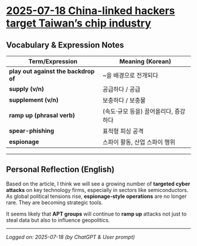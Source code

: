 # [2025-07-18 China-linked hackers target Taiwan’s chip industry](https://www.reuters.com/sustainability/boards-policy-regulation/china-linked-hackers-target-taiwans-chip-industry-with-increasing-attacks-2025-07-16/?utm_source=chatgpt.com)

## Vocabulary & Expression Notes

| Term/Expression                        | Meaning (Korean)                        
|----------------------------------------|-----------------------------------------|
| **play out against the backdrop of**   | ~을 배경으로 전개되다                   
| **supply (v/n)**                       | 공급하다 / 공급                       
| **supplement (v/n)**                   | 보충하다 / 보충물                      
| **ramp up (phrasal verb)**             | (속도·규모 등을) 끌어올리다, 증강하다       
| **spear-phishing**                     | 표적형 피싱 공격                       
| **espionage**                          | 스파이 활동, 산업 스파이 행위             

---

## Personal Reflection (English)

Based on the article, I think we will see a growing number of **targeted cyber attacks** on key technology firms, especially in sectors like semiconductors.  
As global political tensions rise, **espionage-style operations** are no longer rare. They are becoming strategic tools.

It seems likely that **APT groups** will continue to **ramp up** attacks not just to steal data but also to influence geopolitics.

---

*Logged on: 2025-07-18 (by ChatGPT & User prompt)*

